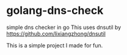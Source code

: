 # golang-dns-check
simple dns checker in go
This uses dnsutil by https://github.com/lixiangzhong/dnsutil

This is a simple project I made for fun.
